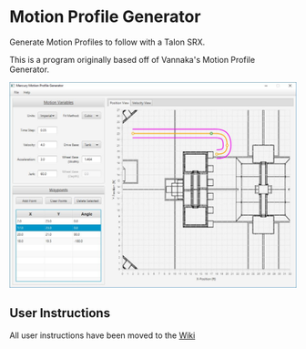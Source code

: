 # Motion Profile Generator
Generate Motion Profiles to follow with a Talon SRX.

This is a program originally based off of Vannaka's Motion Profile Generator.
 
![alt text][logo]

[logo]: https://github.com/Endoman123/motion-profile-generator/blob/master/images/motionwindow.jpg

## User Instructions
All user instructions have been moved to the [Wiki](https://github.com/Endoman123/motion-profile-generator/wiki)